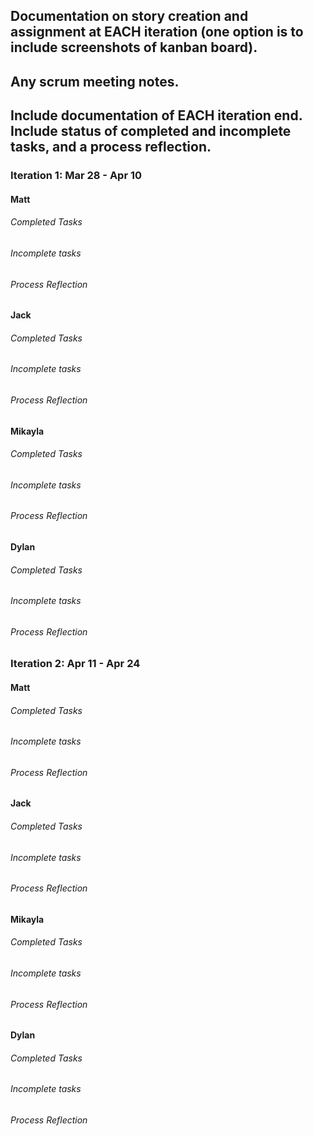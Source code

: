 ## Documentation on story creation and assignment at EACH iteration (one option is to include screenshots of kanban board).

## Any scrum meeting notes.

## Include documentation of EACH iteration end. Include status of completed and incomplete tasks, and a process reflection.


### Iteration 1: Mar 28 - Apr 10


#### Matt

###### Completed Tasks 

###### Incomplete tasks

###### Process Reflection

#### Jack

###### Completed Tasks 

###### Incomplete tasks

###### Process Reflection

#### Mikayla

###### Completed Tasks 

###### Incomplete tasks

###### Process Reflection

#### Dylan

###### Completed Tasks 

###### Incomplete tasks

###### Process Reflection


### Iteration 2: Apr 11 - Apr 24


#### Matt

###### Completed Tasks 

###### Incomplete tasks

###### Process Reflection

#### Jack

###### Completed Tasks 

###### Incomplete tasks

###### Process Reflection

#### Mikayla

###### Completed Tasks 

###### Incomplete tasks

###### Process Reflection

#### Dylan

###### Completed Tasks 

###### Incomplete tasks

###### Process Reflection
